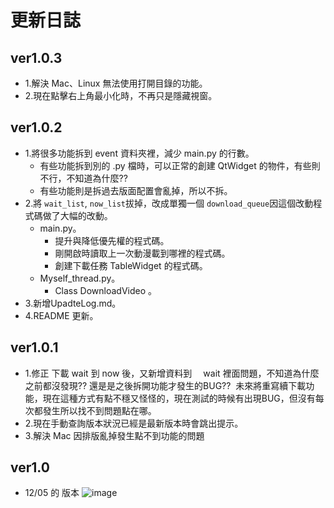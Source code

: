 # 更新日誌

## ver1.0.3
- 1.解決 Mac、Linux 無法使用打開目錄的功能。
- 2.現在點擊右上角最小化時，不再只是隱藏視窗。

## ver1.0.2
- 1.將很多功能拆到 event 資料夾裡，減少 main.py 的行數。
	- 有些功能拆到別的 .py 檔時，可以正常的創建 QtWidget 的物件，有些則不行，不知道為什麼??
	- 有些功能則是拆過去版面配置會亂掉，所以不拆。
- 2.將 `wait_list`, `now_list`拔掉，改成單獨一個 `download_queue`因這個改動程式碼做了大幅的改動。
	- main.py。
		- 提升與降低優先權的程式碼。
		- 剛開啟時讀取上一次動漫載到哪裡的程式碼。
		- 創建下載任務 TableWidget 的程式碼。
	- Myself_thread.py。
		- Class DownloadVideo 。
- 3.新增UpadteLog.md。
- 4.README 更新。

## ver1.0.1
- 1.修正 下載 wait 到 now 後，又新增資料到　 wait 裡面問題，不知道為什麼之前都沒發現?? 還是是之後拆開功能才發生的BUG??  未來將重寫續下載功能，現在這種方式有點不穩又怪怪的，現在測試的時候有出現BUG，但沒有每次都發生所以找不到問題點在哪。
- 2.現在手動查詢版本狀況已經是最新版本時會跳出提示。
- 3.解決 Mac 因排版亂掉發生點不到功能的問題

## ver1.0
- 12/05 的 版本
![image](https://i.imgur.com/WYDIX0m.gif)<br>